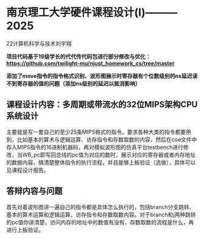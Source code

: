 # 南京理工大学硬件课程设计(I)———2025

22计算机科学与技术刘宇翔

**项目代码基于19级学长的代代传代码包进行部分修改与优化：https://github.com/twilight-mu/njust_homework_cs/tree/master**

**添加了move指令的指令格式识别、波形图展示时寄存器有个位数级别的ns延迟读不到寄存器的值的问题（添加ns级别的延迟以抵消影响）**

## 课程设计内容：多周期或带流水的32位MIPS架构CPU系统设计

主要就是写一套自己的至少25条MIPS格式的指令，要求各种大类的指令都要用到，比如基本的算术与逻辑运算、访存指令和存数取数的内容，然后在coe文件中存入MIPS指令的16进制机器码，再对模拟波形图的仿真平台testbench进行修改，当WB_pc即写回总线的pc值为对应的数时，展示对应的寄存器或者内存地址的数据内容，搞清楚整体指令的执行流程，并且能够上板验证（选做），具体可以见课程设计报告。

## 答辩内容与问题

首先对着波形图讲一遍自己的指令都是具体怎么执行的，包括branch分支跳转、基本的算术运算和逻辑运算、访存指令和存数取数内容。对于branch和j两种跳转的pc值你讲清楚，访问内存的地址中的数值有没有，存数取数的流程是什么，再进行上板验证。
